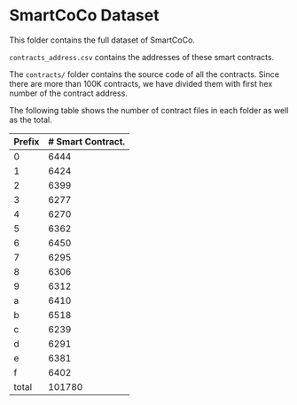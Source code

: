 # SmartCoCo Dataset

This folder contains the full dataset of SmartCoCo.

`contracts_address.csv` contains the addresses of these smart contracts. 

The `contracts/` folder contains the source code of all the contracts. Since there are more than 100K contracts, we have divided them with first hex number of  the contract address.

The following table shows the number of contract files in each folder as well as the total.

| Prefix | # Smart Contract.   |
| ------ | ------ |
| 0      | 6444   |
| 1      | 6424   |
| 2      | 6399   |
| 3      | 6277   |
| 4      | 6270   |
| 5      | 6362   |
| 6      | 6450   |
| 7      | 6295   |
| 8      | 6306   |
| 9      | 6312   |
| a      | 6410   |
| b      | 6518   |
| c      | 6239   |
| d      | 6291   |
| e      | 6381   |
| f      | 6402   |
| total  | 101780 |

